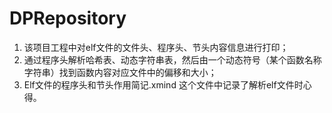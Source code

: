 # DPRepository
1. 该项目工程中对elf文件的文件头、程序头、节头内容信息进行打印；
2. 通过程序头解析哈希表、动态字符串表，然后由一个动态符号（某个函数名称字符串）找到函数内容对应文件中的偏移和大小；
3. Elf文件的程序头和节头作用简记.xmind 这个文件中记录了解析elf文件时心得。

